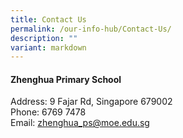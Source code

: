 ```yaml
---
title: Contact Us
permalink: /our-info-hub/Contact-Us/
description: ""
variant: markdown
---
```

#### Zhenghua Primary School<br>
Address: 9 Fajar Rd, Singapore 679002<br>
Phone: 6769 7478 <br>
Email: [zhenghua_ps@moe.edu.sg](mailto:zhenghua_ps@moe.edu.sg)